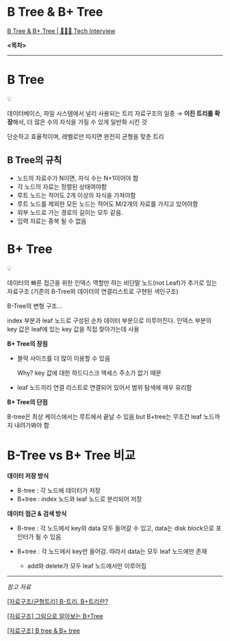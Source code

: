 # B Tree & B+ Tree

[B Tree & B+ Tree | 👨🏻‍💻 Tech Interview](https://gyoogle.dev/blog/computer-science/data-structure/B%20Tree%20&%20B+%20Tree.html)

**<목차>**

---

# B Tree

<aside>
💡

데이터베이스, 파일 시스템에서 널리 사용되는 트리 자료구조의 일종
→ **이진 트리를 확장**해서, 더 많은 수의 자식을 가질 수 있게 일반화 시킨 것

</aside>

단순하고 효율적이며, 레벨로만 따지면 완전히 균형을 맞춘 트리

## B Tree의 규칙

- 노드의 자료수가 N이면, 자식 수는 N+1이어야 함
- 각 노드의 자료는 정렬된 상태여야함
- 루트 노드는 적어도 2개 이상의 자식을 가져야함
- 루트 노드를 제외한 모든 노드는 적어도 M/2개의 자료를 가지고 있어야함
- 외부 노드로 가는 경로의 길이는 모두 같음.
- 입력 자료는 중복 될 수 없음

# **B+ Tree**

<aside>
💡

데이터의 빠른 접근을 위한 인덱스 역할만 하는 비단말 노드(not Leaf)가 추가로 있는 자료구조
(기존의 B-Tree와 데이터의 연결리스트로 구현된 색인구조)

</aside>

B-Tree의 변형 구조…

index 부분과 leaf 노드로 구성된 순차 데이터 부분으로 이루어진다. 인덱스 부분의 key 값은 leaf에 있는 key 값을 직접 찾아가는데 사용

**B+ Tree의 장점**

- 블럭 사이즈를 더 많이 이용할 수 있음
    
    Why? key 값에 대한 하드디스크 액세스 주소가 없기 때문
    
- leaf 노드끼리 연결 리스트로 연결되어 있어서 범위 탐색에 매우 유리함

**B+ Tree의 단점**

B-tree은 최상 케이스에서는 루트에서 끝날 수 있음 but B+tree는 무조건 leaf 노드까지 내려가봐야 함

# **B-Tree vs B+ Tree 비교**

**데이터 저장 방식**

- B-tree : 각 노드에 데이터가 저장
- B+tree : index 노드와 leaf 노드로 분리되어 저장

**데이터 접근 & 검색 방식**

- B-tree : 각 노드에서 key와 data 모두 들어갈 수 있고, data는 disk block으로 포인터가 될 수 있음
- B+tree : 각 노드에서 key만 들어감. 따라서 data는 모두 leaf 노드에만 존재
    
    + add와 delete가 모두 leaf 노드에서만 이루어짐
    

---

*참고 자료*

[[자료구조/균형트리] B-트리, B+트리란?](https://suyeonme.tistory.com/102)

[[자료구조] 그림으로 알아보는 B+Tree](https://velog.io/@emplam27/%EC%9E%90%EB%A3%8C%EA%B5%AC%EC%A1%B0-%EA%B7%B8%EB%A6%BC%EC%9C%BC%EB%A1%9C-%EC%95%8C%EC%95%84%EB%B3%B4%EB%8A%94-B-Plus-Tree)

[[자료구조] B tree & B+ tree](https://yelkim0210.tistory.com/159)